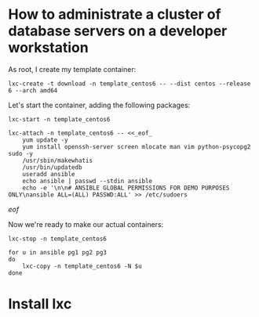 How to administrate a cluster of database servers on a developer workstation
================

As root, I create my template container:

	lxc-create -t download -n template_centos6 -- --dist centos --release 6 --arch amd64

Let's start the container, adding the following packages:

	lxc-start -n template_centos6
 
    lxc-attach -n template_centos6 -- <<_eof_
        yum update -y
        yum install openssh-server screen mlocate man vim python-psycopg2 sudo -y
        /usr/sbin/makewhatis
        /usr/bin/updatedb
        useradd ansible
        echo ansible | passwd --stdin ansible
        echo -e '\n\n# ANSIBLE GLOBAL PERMISSIONS FOR DEMO PURPOSES ONLY\nansible ALL=(ALL) PASSWD:ALL' >> /etc/sudoers
_eof_

Now we're ready to make our actual containers:

	lxc-stop -n template_centos6
 
    for u in ansible pg1 pg2 pg3
    do
        lxc-copy -n template_centos6 -N $u
    done


# Install lxc



